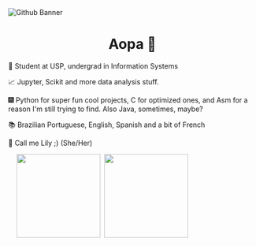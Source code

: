 <div>
  <img src="https://i.imgur.com/jPlwlQL.png" alt="Github Banner" style="display: block; margin: 0 auto;"/>
  <h1 style="text-align: center;">Aopa 👋</h1>
  <p>🌌 Student at USP, undergrad in Information Systems</p>
  <p>📈 Jupyter, Scikit and more data analysis stuff.</p>
  <p>🎆 Python for super fun cool projects, C for optimized ones, and Asm for a reason I'm still trying to find.  
     Also Java, sometimes, maybe?</p>
  <p>📚 Brazilian Portuguese, English, Spanish and a bit of French</p>
  <p>🎀 Call me Lily ;) (She/Her)</p>
</div>
<div align = "left">  
  <pre>
  <img height="170px" src="https://github-readme-stats.vercel.app/api/top-langs/?username=Nubily44&layout=compact&theme=radical"/> <img height="170px" src="https://github-readme-stats.vercel.app/api?username=Nubily44&show_icons=true&theme=radical"/>
  </pre>
</div>

